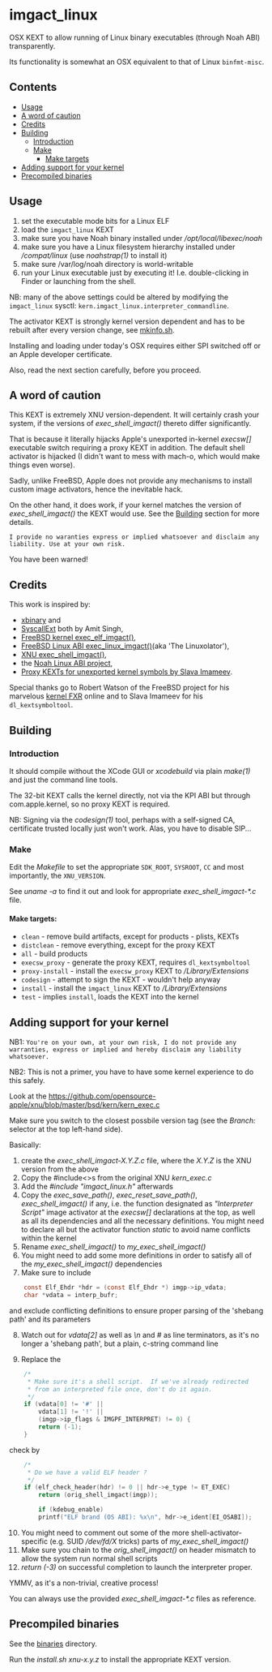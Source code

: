 # imgact_linux

OSX KEXT to allow running of Linux binary executables (through Noah ABI)
transparently.

Its functionality is somewhat an OSX equivalent to that of Linux `binfmt-misc`.

## Contents
* [Usage](#usage)
* [A word of caution](#a_word_of_cation)
* [Credits](#credits)
* [Building](#building)
  * [Introduction](#introduction)
  * [Make](#make)
    * [Make targets](#make_targets)
* [Adding support for your kernel](#adding_support_for_your_kernel)
* [Precompiled binaries](#precompiled_binaries)

## Usage
1. set the executable mode bits for a Linux ELF
2. load the `imgact_linux` KEXT
3. make sure you have Noah binary installed under _/opt/local/libexec/noah_
4. make sure you have a Linux filesystem hierarchy installed under 
_/compat/linux_ (use _noahstrap(1)_ to install it)
5. make sure /var/log/noah directory is world-writable
6. run your Linux executable just by executing it! I.e. double-clicking
in Finder or launching from the shell.

NB: many of the above settings could be altered by modifying the
`imgact_linux` sysctl: `kern.imgact_linux.interpreter_commandline`.

The activator KEXT is strongly kernel version dependent and has to be rebuilt
after every version change, see [mkinfo.sh](mkinfo.sh).

Installing and loading under today's OSX requires either SPI switched off or
an Apple developer certificate.

Also, read the next section carefully, before you proceed.

## A word of caution
This KEXT is extremely XNU version-dependent. It will certainly crash your
system, if the versions of _exec_shell_imgact()_ thereto differ significantly.

That is because it literally hijacks Apple's unexported in-kernel _execsw[]_
executable switch requiring a proxy KEXT in addition.
The default shell activator is hijacked (I didn't want to mess with mach-o,
which would make things even worse).

Sadly, unlike FreeBSD, Apple does  not provide any mechanisms to install custom
image activators, hence the inevitable hack.

On the other hand, it does work, if your kernel matches the version of
_exec_shell_imgact()_ the KEXT would use. See the [Building](#building)
section for more details.

`I provide no waranties express or implied whatsoever and disclaim any
liability. Use at your own risk.`

You have been warned!

## Credits
This work is inspired by:
* [xbinary](http://osxbook.com/software/xbinary) and
* [SyscallExt](http://osxbook.com/book/bonus/ancient/syscall) both by Amit Singh, 
* [FreeBSD kernel exec_elf_imgact()](http://fxr.watson.org/fxr/source/kern/imgact_elf.c?v=FREEBSD4#L466),
* [FreeBSD Linux ABI exec_linux_imgact()](http://fxr.watson.org/fxr/source/i386/linux/imgact_linux.c?v=FREEBSD4)(aka 'The Linuxolator'),
* [XNU exec_shell_imgact()](http://fxr.watson.org/fxr/source/bsd/kern/kern_exec.c?v=xnu-1228#L416),
* the [Noah Linux ABI project](https://github.com/linux-noah/noah),
* [Proxy KEXTs for unexported kernel symbols by Slava Imameev](https://github.com/slavaim/dl_kextsymboltool).

Special thanks go to Robert Watson of the FreeBSD project for his marvelous 
[kernel FXR](http://fxr.watson.org/fxr) online and to Slava Imameev for his `dl_kextsymboltool`.

## Building
### Introduction
It should compile without the XCode GUI or _xcodebuild_ via plain _make(1)_
and just the command line tools.

The 32-bit KEXT calls the kernel directly, not via the KPI ABI but through
com.apple.kernel, so no proxy KEXT is required.

NB: Signing via the _codesign(1)_ tool, perhaps with a self-signed CA,
certificate trusted locally just won't work. Alas, you have to disable SIP...

### Make
Edit the _Makefile_ to set the appropriate `SDK_ROOT`, `SYSROOT`, `CC` and most
importantly, the `XNU_VERSION`.

See _uname -a_ to find it out and look for appropriate 
_exec_shell_imgact-*.c_ file.

#### Make targets:
* `clean` - remove build artifacts, except for products - plists, KEXTs 
* `distclean` - remove everything, except for the proxy KEXT
* `all` - build products
* `execsw_proxy` - generate the proxy KEXT, requires `dl_kextsymboltool`
* `proxy-install` - install the `execsw_proxy` KEXT to _/Library/Extensions_
* `codesign` - attempt to sign the KEXT - wouldn't help anyway
* `install` - install the `imgact_linux` KEXT to _/Library/Extensions_ 
* `test` - implies `install`, loads the KEXT into the kernel 

## Adding support for your kernel

NB1: `You're on your own, at your own risk, I do not provide any warranties,
express or implied and hereby disclaim any liability whatsoever.`

NB2: This is not a primer, you have to have some kernel experience to do this
safely.

Look at the
https://github.com/opensource-apple/xnu/blob/master/bsd/kern/kern_exec.c

Make sure you switch to the closest possbile version tag (see the _Branch:_
selector at the top left-hand side).

Basically:
1. create the _exec_shell_imgact-X.Y.Z.c_ file, where the _X.Y.Z_ is the XNU
version from the above
2. Copy the #include<>s from the original XNU _kern_exec.c_
3. Add the _#include "imgact_linux.h"_ afterwards
4. Copy the _exec_save_path()_, _exec_reset_save_path()_, _exec_shell_imgact()_
if any, i.e. the function designated as _"Interpreter Script"_ image activator
at the _execsw[]_ declarations at the top, as well as all its dependencies and
all the necessary definitions. You might need to declare all but the activator
function _static_ to avoid name conflicts within the kernel
5. Rename _exec_shell_imgact()_ to _my_exec_shell_imgact()_
6. You might need to add some more definitions in order to satisfy all of 
the _my_exec_shell_imgact()_ dependencies
7. Make sure to include
``` c
	const Elf_Ehdr *hdr = (const Elf_Ehdr *) imgp->ip_vdata;
	char *vdata = interp_bufr;
```
and exclude conflicting definitions to ensure proper parsing of the
'shebang path' and its parameters

8. Watch out for _vdata[2]_ as well as _\n_ and _#_  as line terminators, as
it's no longer a 'shebang path', but a plain, c-string command line

9. Replace the
``` c
	/*
	 * Make sure it's a shell script.  If we've already redirected
	 * from an interpreted file once, don't do it again.
	 */
	if (vdata[0] != '#' ||
	    vdata[1] != '!' ||
	    (imgp->ip_flags & IMGPF_INTERPRET) != 0) {
		return (-1);
	}
```
check by
``` c
	/*
	 * Do we have a valid ELF header ?
	 */
	if (elf_check_header(hdr) != 0 || hdr->e_type != ET_EXEC)
		return (orig_shell_imgact(imgp));

        if (kdebug_enable)
	    printf("ELF brand (OS ABI): %x\n", hdr->e_ident[EI_OSABI]);
```
10. You might need to comment out some of the more shell-activator-specific
(e.g. SUID _/dev/fd/X_ tricks) parts of _my_exec_shell_imgact()_
11. Make sure you chain to the _orig_shell_imgact()_ on header mismatch to
allow the system run normal shell scripts
12. _return (-3)_ on successful completion to launch the interpreter proper.

YMMV, as it's a non-trivial, creative process!

You can always use the provided _exec_shell_imgact-*.c_ files as reference.

## Precompiled binaries
See the [binaries](binaries) directory.

Run the _install.sh xnu-x.y.z_ to install the appropriate KEXT version.
